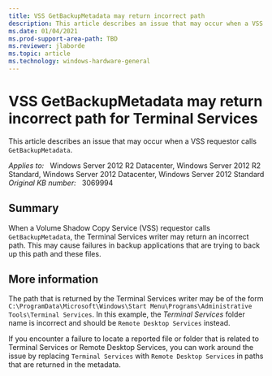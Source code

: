 ```yaml
---
title: VSS GetBackupMetadata may return incorrect path
description: This article describes an issue that may occur when a VSS requestor calls GetBackupMetadata.
ms.date: 01/04/2021
ms.prod-support-area-path: TBD
ms.reviewer: jlaborde
ms.topic: article
ms.technology: windows-hardware-general
---
```

# VSS GetBackupMetadata may return incorrect path for Terminal Services

This article describes an issue that may occur when a VSS requestor calls `GetBackupMetadata`.

_Applies to:_ &nbsp; Windows Server 2012 R2 Datacenter, Windows Server 2012 R2 Standard, Windows Server 2012 Datacenter, Windows Server 2012 Standard  
_Original KB number:_ &nbsp; 3069994

## Summary

When a Volume Shadow Copy Service (VSS) requestor calls `GetBackupMetadata`, the Terminal Services writer may return an incorrect path. This may cause failures in backup applications that are trying to back up this path and these files.

## More information

The path that is returned by the Terminal Services writer may be of the form `C:\ProgramData\Microsoft\Windows\Start Menu\Programs\Administrative Tools\Terminal Services`. In this example, the *Terminal Services* folder name is incorrect and should be `Remote Desktop Services` instead.

If you encounter a failure to locate a reported file or folder that is related to Terminal Services or Remote Desktop Services, you can work around the issue by replacing `Terminal Services` with `Remote Desktop Services` in paths that are returned in the metadata.
